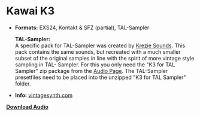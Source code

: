 # Kawai K3

- ****Formats:**** EXS24, Kontakt & SFZ (partial), TAL-Sampler

  **TAL-Sampler:**    
  A specific pack for TAL-Sampler was created by [Krezie Sounds](https://www.kreziesounds.com/).
  This pack contains the same sounds, but recreated with a much smaller subset of the original samples in line with the spirit of more vintage style sampling in TAL-       Sampler.
  For this you only need the "K3 for TAL Sampler" zip package from the [Audio Page](https://github.com/publicsamples/Kawai-K3/releases/).
  The TAL-Sampler presetfiles need to be placed into the unzipped "K3 for TAL Sampler" folder.
  
-  ****Info:****  [vintagesynth.com](http://www.vintagesynth.com/kawai/kawaik3.php)

**[Download Audio](https://github.com/publicsamples/Kawai-K3/releases/)**



